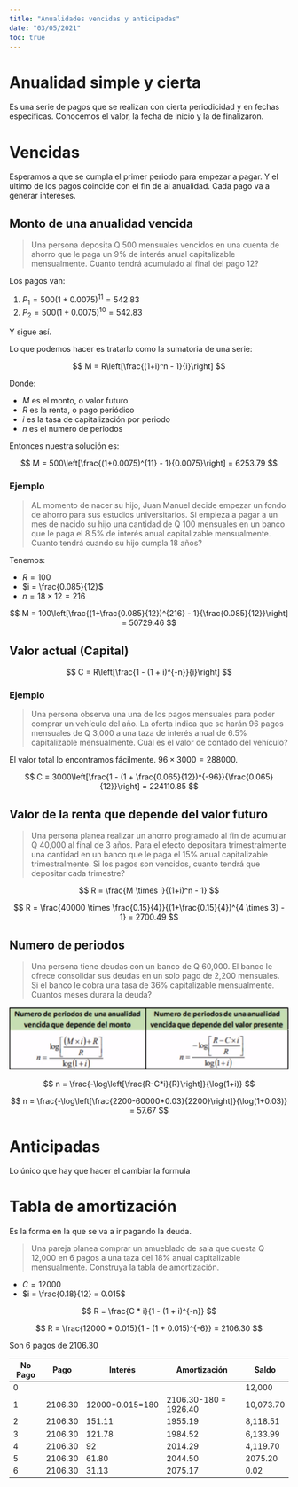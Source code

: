 ```yaml
---
title: "Anualidades vencidas y anticipadas"
date: "03/05/2021"
toc: true
---
```


Anualidad simple y cierta
=========================

Es una serie de pagos que se realizan con cierta
periodicidad y en fechas especificas. Conocemos el valor, la fecha de inicio
y la de finalizaron.

Vencidas
========

Esperamos a que se cumpla el primer periodo para empezar a pagar.
Y el ultimo de los pagos coincide con el fin de al anualidad. Cada pago va
a generar intereses.

Monto de una anualidad vencida
------------------------------

> Una persona deposita Q 500 mensuales vencidos en una cuenta de ahorro que le
> paga un 9% de interés anual capitalizable mensualmente. Cuanto tendrá
> acumulado al final del pago 12?

Los pagos van:

1. $P_1 = 500(1+0.0075)^{11} = 542.83$
2. $P_2 = 500(1+0.0075)^{10} = 542.83$

Y sigue así.

Lo que podemos hacer es tratarlo como la sumatoria de una serie:

$$
M = R\left[\frac{(1+i)^n - 1}{i}\right]
$$

Donde:

* $M$ es el monto, o valor futuro
* $R$ es la renta, o pago periódico
* $i$ es la tasa de capitalización por periodo
* $n$ es el numero de periodos

Entonces nuestra solución es:

$$
M = 500\left[\frac{(1+0.0075)^{11} - 1}{0.0075}\right] = 6253.79
$$

### Ejemplo

> AL momento de nacer su hijo, Juan Manuel decide empezar un fondo de ahorro
> para sus estudios universitarios. Si empieza a pagar a un mes de nacido su
> hijo una cantidad de Q 100 mensuales en un banco que le paga el 8.5% de
> interés anual capitalizable mensualmente. Cuanto tendrá cuando su hijo cumpla
> 18 años?

Tenemos:

* $R = 100$
* $i = \frac{0.085}{12}$
* $n = 18 \times 12 = 216$

$$
M = 100\left[\frac{(1+\frac{0.085}{12})^{216} - 1}{\frac{0.085}{12}}\right]
= 50729.46
$$

Valor actual (Capital)
----------------------

$$
C = R\left[\frac{1 - (1 + i)^{-n}}{i}\right]
$$

### Ejemplo

> Una persona observa una una de los pagos mensuales para poder comprar un
> vehículo del año. La oferta indica que se harán 96 pagos mensuales de Q 3,000
> a una taza de interés anual de 6.5% capitalizable mensualmente. Cual es el
> valor de contado del vehículo?

El valor total lo encontramos fácilmente. $96 \times 3000 = 288000$.

$$
C = 3000\left[\frac{1 - (1 + \frac{0.065}{12})^{-96}}{\frac{0.065}{12}}\right] = 
224110.85
$$

Valor de la renta que depende del valor futuro
----------------------------------------------

> Una persona planea realizar un ahorro programado al fin de acumular Q 40,000
> al final de 3 años. Para el efecto depositara trimestralmente una cantidad en
> un banco que le paga el 15% anual capitalizable trimestralmente. Si los pagos
> son vencidos, cuanto tendrá que depositar cada trimestre?

$$
R = \frac{M \times i}{(1+i)^n - 1}
$$

$$
R = \frac{40000 \times \frac{0.15}{4}}{(1+\frac{0.15}{4})^{4 \times 3} - 1}
= 2700.49
$$

Numero de periodos
------------------

> Una persona tiene deudas con un banco de Q 60,000. El banco le ofrece
> consolidar sus deudas en un solo pago de 2,200 mensuales. Si el banco le
> cobra una tasa de 36% capitalizable mensualmente. Cuantos meses durara la
> deuda?

![](numero-periodos.png)

$$
n = \frac{-\log\left[\frac{R-C*i}{R}\right]}{\log(1+i)}
$$

$$
n = \frac{-\log\left[\frac{2200-60000*0.03}{2200}\right]}{\log(1+0.03)} = 57.67
$$


Anticipadas
===========

Lo único que hay que hacer el cambiar la formula

Tabla de amortización
=====================

Es la forma en la que se va a ir pagando la deuda.

> Una pareja planea comprar un amueblado de sala que cuesta Q 12,000 en 6 pagos
> a una taza del 18% anual capitalizable mensualmente. Construya la tabla de
> amortización.

* $C = 12000$
* $i = \frac{0.18}{12} = 0.015$

$$
R = \frac{C * i}{1 - (1 + i)^{-n}}
$$

$$
R = \frac{12000 * 0.015}{1 - (1 + 0.015)^{-6}} = 2106.30
$$

Son 6 pagos de $2106.30$

| No Pago | Pago    | Interés         | Amortización          | Saldo     |
|---------|---------|-----------------|-----------------------|-----------|
| 0       |         |                 |                       | 12,000    |
| 1       | 2106.30 | 12000*0.015=180 | 2106.30-180 = 1926.40 | 10,073.70 |
| 2       | 2106.30 | 151.11          | 1955.19               | 8,118.51  |
| 3       | 2106.30 | 121.78          | 1984.52               | 6,133.99  |
| 4       | 2106.30 | 92              | 2014.29               | 4,119.70  |
| 5       | 2106.30 | 61.80           | 2044.50               | 2075.20   |
| 6       | 2106.30 | 31.13           | 2075.17               | 0.02      |
